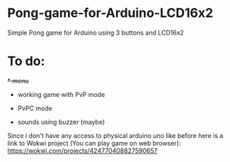 # Pong-game-for-Arduino-LCD16x2
Simple Pong game for Arduino using 3 buttons and LCD16x2

# To do:
~~* menu~~
* working game with PvP mode
* PvPC mode

* sounds using buzzer (maybe)

Since i don't have any access to physical arduino uno like before here is a link to Wokwi project (You can play game on web browser):
https://wokwi.com/projects/424770408827590657
